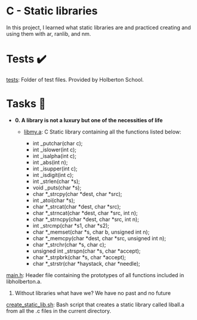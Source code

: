 # **C - Static libraries**

In this project, I learned what static libraries are and practiced creating and using them with ar, ranlib, and nm.

# **Tests ✔️**
[ tests](https://github.com/Kayt01/alx-low_level_programming/blob/main/0x09-static_libraries/tests): Folder of test files. Provided by Holberton School.
# **Tasks 📃**
- **0. A library is not a luxury but one of the necessities of life**

   - [libmy.a](https://github.com/Preciousevumude/alx-low_level_programming/blame/main/0x09-static_libraries/libmy.a): C Static library containing all the functions listed below:

     - int _putchar(char c);
     - int _islower(int c);
     - int _isalpha(int c);
     - int _abs(int n);
     - int _isupper(int c);
     - int _isdigit(int c);
     - int _strlen(char *s);
     - void _puts(char *s);
     - char *_strcpy(char *dest, char *src);
     - int _atoi(char *s);
     - char *_strcat(char *dest, char *src);
     - char *_strncat(char *dest, char *src, int n);
     - char *_strncpy(char *dest, char *src, int n);
     - int _strcmp(char *s1, char *s2);
     - char *_memset(char *s, char b, unsigned int n);
     - char *_memcpy(char *dest, char *src, unsigned int n);
     - char *_strchr(char *s, char c);
     - unsigned int _strspn(char *s, char *accept);
     - char *_strpbrk(char *s, char *accept);
     - char *_strstr(char *haystack, char *needle);

[main.h](https://github.com/Preciousevumude/alx-low_level_programming/blob/main/0x09-static_libraries/main.h): Header file containing the prototypes of all functions included in libholberton.a.

1. Without libraries what have we? We have no past and no future

[create_static_lib.sh](https://github.com/Preciousevumude/alx-low_level_programming/blob/main/0x09-static_libraries/create_static_lib.sh): Bash script that creates a static library called liball.a from all the .c files in the current directory.
